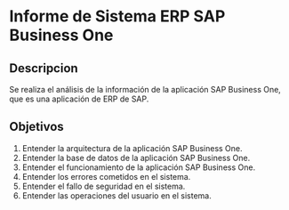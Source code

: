 # Informe de Sistema ERP SAP Business One

## Descripcion

Se realiza el análisis de la información de la aplicación SAP Business One, que es una aplicación de ERP de SAP.

## Objetivos

1. Entender la arquitectura de la aplicación SAP Business One.
2. Entender la base de datos de la aplicación SAP Business One.
3. Entender el funcionamiento de la aplicación SAP Business One.
4. Entender los errores cometidos en el sistema.
5. Entender el fallo de seguridad en el sistema.
6. Entender las operaciones del usuario en el sistema.